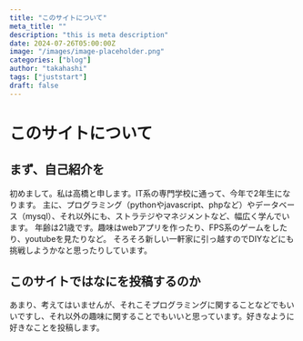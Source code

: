 ```yaml
---
title: "このサイトについて"
meta_title: ""
description: "this is meta description"
date: 2024-07-26T05:00:00Z
image: "/images/image-placeholder.png"
categories: ["blog"]
author: "takahashi"
tags: ["juststart"]
draft: false
---
```


# このサイトについて

## まず、自己紹介を

初めまして。私は高橋と申します。IT系の専門学校に通って、今年で2年生になります。
主に、プログラミング（pythonやjavascript、phpなど）やデータベース（mysql）、それ以外にも、ストラテジやマネジメントなど、幅広く学んでいます。
年齢は21歳です。趣味はwebアプリを作ったり、FPS系のゲームをしたり、youtubeを見たりなど。
そろそろ新しい一軒家に引っ越すのでDIYなどにも挑戦しようかなと思ったりしています。

## このサイトではなにを投稿するのか

あまり、考えてはいませんが、それこそプログラミングに関することなどでもいいですし、それ以外の趣味に関することでもいいと思っています。好きなように好きなことを投稿します。
